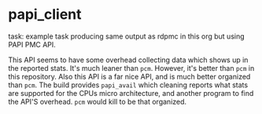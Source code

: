 # papi_client
task: example task producing same output as rdpmc in this org but using PAPI PMC API.

This API seems to have some overhead collecting data which shows up in the reported stats. It's much leaner than `pcm`. However, it's better than `pcm` in this repository. Also this API is a far nice API, and is much better organized than `pcm`. The build provides `papi_avail` which cleaning reports what stats are supported for the CPUs micro architecture, and another program to find the API'S overhead. `pcm` would kill to be that organized.
